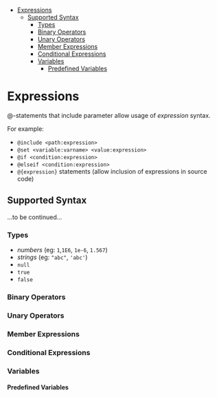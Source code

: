 <!-- START doctoc generated TOC please keep comment here to allow auto update -->
<!-- DON'T EDIT THIS SECTION, INSTEAD RE-RUN doctoc TO UPDATE -->


- [Expressions](#expressions)
  - [Supported Syntax](#supported-syntax)
    - [Types](#types)
    - [Binary Operators](#binary-operators)
    - [Unary Operators](#unary-operators)
    - [Member Expressions](#member-expressions)
    - [Conditional Expressions](#conditional-expressions)
    - [Variables](#variables)
      - [Predefined Variables](#predefined-variables)

<!-- END doctoc generated TOC please keep comment here to allow auto update -->

# Expressions

@-statements that include parameter allow usage of _expression_ syntax.

For example:

- `@include <path:expression>`
- `@set <variable:varname> <value:expression>`
- `@if <condition:expression>`
- `@elseif <condition:expression>`
- `@{expression}` statements (allow inclusion of expressions in source code)

## Supported Syntax

...to be continued...

### Types

- _numbers_ (eg: `1`,`1E6`, `1e-6`, `1.567`)
- _strings_ (eg: `"abc"`, `'abc'`)
- `null`
- `true`
- `false`

### Binary Operators

### Unary Operators

### Member Expressions

### Conditional Expressions

### Variables

#### Predefined Variables
